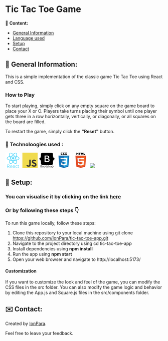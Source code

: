 # Tic Tac Toe Game

📃 **Content:**
- [General Information ](#General-Information)
- [Language used](#languages)
- [Setup](#setup)
- [Contact](#contact)

## 📑 General Information:

This is a simple implementation of the classic game Tic Tac Toe using React and CSS.

### How to Play

To start playing, simply click on any empty square on the game board to place your X or O. Players take turns placing their symbol until one player gets three in a row horizontally, vertically, or diagonally, or all squares on the board are filled.

To restart the game, simply click the **"Reset"** button.

### 🔣 <a id="languages">Technoloogies used </a>:

<p align="left">
<img src="https://raw.githubusercontent.com/devicons/devicon/master/icons/react/react-original-wordmark.svg" alt="react" width="50" height="50"/>
<img src="https://raw.githubusercontent.com/devicons/devicon/master/icons/javascript/javascript-original.svg" alt="javascript" width="50" height="50"/>
<img src="https://raw.githubusercontent.com/devicons/devicon/master/icons/bootstrap/bootstrap-plain-wordmark.svg" alt="bootstrap" width="50" height="50"/>
<img src="https://raw.githubusercontent.com/devicons/devicon/master/icons/css3/css3-original-wordmark.svg" alt="css3" width="50" height="50"/> 
<img src="https://raw.githubusercontent.com/devicons/devicon/master/icons/html5/html5-original-wordmark.svg" alt="html5" width="50" height="50"/>
<img src="https://skillicons.dev/icons?i=vscode&theme=light"/>
</p>

## 📘 <a id="setup">Setup</a>:

### You can visualise it by clicking on the link [here](https://tic-tac-toe-13.netlify.app/)

### Or by following these steps :point_down:

To run this game locally, follow these steps:

1. Clone this repository to your local machine using git clone https://github.com/IonPara/tic-tac-toe-app.git
2. Navigate to the project directory using cd tic-tac-toe-app
3. Install dependencies using **npm install**
4. Run the app using **npm start**
5. Open your web browser and navigate to http://localhost:5173/

#### Customization

If you want to customize the look and feel of the game, you can modify the CSS files in the src folder. You can also modify the game logic and behavior by editing the App.js and Square.js files in the src/components folder.

## ✉️ <a id="contact">Contact</a>:

Created by [IonPara](https://github.com/IonPara).

Feel free to leave your feedback.